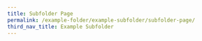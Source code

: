 ```yaml
---
title: Subfolder Page
permalink: /example-folder/example-subfolder/subfolder-page/
third_nav_title: Example Subfolder
---
```

